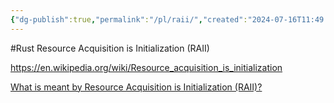 ```yaml
---
{"dg-publish":true,"permalink":"/pl/raii/","created":"2024-07-16T11:49:08.278+08:00","updated":"2024-07-16T11:51:31.865+08:00"}
---
```


#Rust 
Resource Acquisition is Initialization (RAII)

https://en.wikipedia.org/wiki/Resource_acquisition_is_initialization

[What is meant by Resource Acquisition is Initialization (RAII)?](https://stackoverflow.com/questions/2321511/what-is-meant-by-resource-acquisition-is-initialization-raii)
